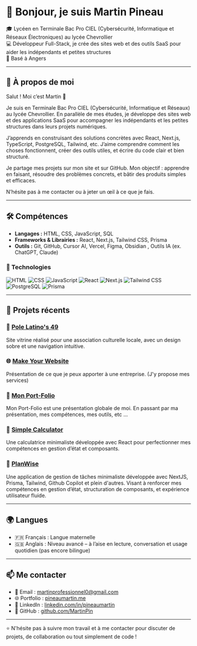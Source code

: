 # 👋 Bonjour, je suis Martin Pineau

🎓 Lycéen en Terminale Bac Pro CIEL (Cybersécurité, Informatique et Réseaux Électroniques) au lycée Chevrollier  
💻 Développeur Full-Stack, je crée des sites web et des outils SaaS pour aider les indépendants et petites structures  
📍 Basé à Angers

---

## 🚀 À propos de moi

Salut ! Moi c’est Martin 👋

Je suis en Terminale Bac Pro CIEL (Cybersécurité, Informatique et Réseaux) au lycée Chevrollier. En parallèle de mes études, je développe des sites web et des applications SaaS pour accompagner les indépendants et les petites structures dans leurs projets numériques.

J’apprends en construisant des solutions concrètes avec React, Next.js, TypeScript, PostgreSQL, Tailwind, etc. J’aime comprendre comment les choses fonctionnent, créer des outils utiles, et écrire du code clair et bien structuré.

Je partage mes projets sur mon site et sur GitHub. Mon objectif : apprendre en faisant, résoudre des problèmes concrets, et bâtir des produits simples et efficaces.

N’hésite pas à me contacter ou à jeter un œil à ce que je fais.

---

## 🛠️ Compétences

- **Langages :** HTML, CSS, JavaScript, SQL  
- **Frameworks & Librairies :** React, Next.js, Tailwind CSS, Prisma 
- **Outils :** Git, GitHub, Cursor AI, Vercel, Figma, Obsidian , Outils IA (ex. ChatGPT, Claude)

### 🔧 Technologies

![HTML](https://img.shields.io/badge/HTML5-E34F26?style=for-the-badge&logo=html5&logoColor=white)
![CSS](https://img.shields.io/badge/CSS3-1572B6?style=for-the-badge&logo=css3&logoColor=white)
![JavaScript](https://img.shields.io/badge/JavaScript-F7DF1E?style=for-the-badge&logo=javascript&logoColor=black)
![React](https://img.shields.io/badge/React-20232A?style=for-the-badge&logo=react&logoColor=61DAFB)
![Next.js](https://img.shields.io/badge/Next.js-000000?style=for-the-badge&logo=nextdotjs&logoColor=white)
![Tailwind CSS](https://img.shields.io/badge/Tailwind_CSS-38B2AC?style=for-the-badge&logo=tailwind-css&logoColor=white)
![PostgreSQL](https://img.shields.io/badge/postgresql-4169e1?style=for-the-badge&logo=postgresql&logoColor=white)
![Prisma](https://img.shields.io/badge/Prisma-3982CE?style=for-the-badge&logo=Prisma&logoColor=white)

---

## 💼 Projets récents

### 🔗 [Pole Latino's 49](https://polelatinos49.fr/)  
Site vitrine réalisé pour une association culturelle locale, avec un design sobre et une navigation intuitive.

### 🌐 [Make Your Website](https://make-your-website.fr/)  
Présentation de ce que je peux apporter à une entreprise. (J'y propose mes services)

### 👔 [Mon Port-Folio](https://pineaumartin.me/)
Mon Port-Folio est une présentation globale de moi. En passant par ma présentation, mes compétences, mes outils, etc ...

### 🧮 [Simple Calculator](https://simple-calculatorrr.netlify.app/)  
Une calculatrice minimaliste développée avec React pour perfectionner mes compétences en gestion d’état et composants.

### 📝 [PlanWise](https://to-do-app-nu-red.vercel.app/)  
Une application de gestion de tâches minimaliste développée avec NextJS, Prisma, Tailwind, Github Copilot et plein d'autres. Visant à renforcer mes compétences en gestion d’état, structuration de composants, et expérience utilisateur fluide.

---

## 🌍 Langues

- 🇫🇷 Français : Langue maternelle  
- 🇬🇧 Anglais : Niveau avancé – à l’aise en lecture, conversation et usage quotidien (pas encore bilingue)

---

## 📫 Me contacter

- 📧 Email : [martinprofessionnel0@gmail.com](mailto:martinprofessionnel0@gmail.com)  
- 🌐 Portfolio : [pineaumartin.me](https://pineaumartin.me/)  
- 💼 LinkedIn : [linkedin.com/in/pineaumartin](https://www.linkedin.com/in/pineaumartin/)  
- 🐙 GitHub : [github.com/MartinPin](https://github.com/MartinPin)

---

⭐ N'hésite pas à suivre mon travail et à me contacter pour discuter de projets, de collaboration ou tout simplement de code !
